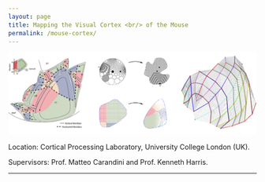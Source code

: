 ```yaml
---
layout: page
title: Mapping the Visual Cortex <br/> of the Mouse
permalink: /mouse-cortex/
---
```


<img class="header-image" src="/img/cortex.png">

Location: Cortical Processing Laboratory, University College London (UK).

Supervisors: Prof. Matteo Carandini and Prof. Kenneth Harris.

<hr>


